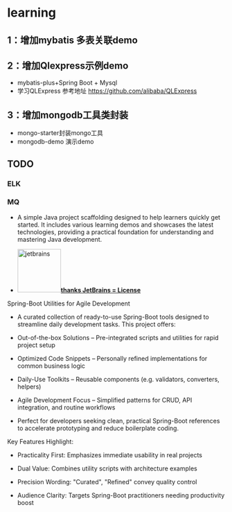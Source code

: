 # learning

## 1：增加mybatis 多表关联demo

## 2：增加Qlexpress示例demo

- mybatis-plus+Spring Boot + Mysql
- 学习QLExpress 参考地址 https://github.com/alibaba/QLExpress

## 3：增加mongodb工具类封装

- mongo-starter封装mongo工具
- mongodb-demo 演示demo

## TODO

### ELK

### MQ

- A simple Java project scaffolding designed to help learners quickly get started. It includes various learning demos and showcases the latest technologies, providing a practical foundation for understanding and mastering Java development.

- <a href="https://www.jetbrains.com"><img src="https://bkimg.cdn.bcebos.com/pic/b3fb43166d224f4a20a4541007a587529822720e7b2c?x-bce-process=image/resize,m_lfit,w_536,limit_1/format,f_auto" 
  width="100px" alt="jetbrains">**thanks JetBrains = License**</a>



Spring-Boot Utilities for Agile Development

- A curated collection of ready-to-use Spring-Boot tools designed to streamline daily development tasks. This project offers:

- Out-of-the-box Solutions – Pre-integrated scripts and utilities for rapid project setup

- Optimized Code Snippets – Personally refined implementations for common business logic

- Daily-Use Toolkits – Reusable components (e.g. validators, converters, helpers)

- Agile Development Focus – Simplified patterns for CRUD, API integration, and routine workflows

- Perfect for developers seeking clean, practical Spring-Boot references to accelerate prototyping and reduce boilerplate coding.



Key Features Highlight:
- Practicality First: Emphasizes immediate usability in real projects

- Dual Value: Combines utility scripts with architecture examples

- Precision Wording: "Curated", "Refined" convey quality control

- Audience Clarity: Targets Spring-Boot practitioners needing productivity boost
